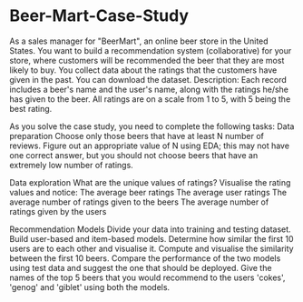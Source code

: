 # Beer-Mart-Case-Study

As a sales manager for "BeerMart", an online beer store in the United States. You want to build a recommendation system (collaborative) for your store, where customers will be recommended the beer that they are most likely to buy. You collect data about the ratings that the customers have given in the past. You can download the dataset. Description: Each record includes a beer's name and the user's name, along with the ratings he/she has given to the beer. All ratings are on a scale from 1 to 5, with 5 being the best rating.

As you solve the case study, you need to complete the following tasks:
Data preparation Choose only those beers that have at least N number of reviews. Figure out an appropriate value of N using EDA; this may not have one correct answer, but you should not choose beers that have an extremely low number of ratings.

Data exploration
What are the unique values of ratings? Visualise the rating values and notice:
The average beer ratings
The average user ratings
The average number of ratings given to the beers
The average number of ratings given by the users

Recommendation Models
Divide your data into training and testing dataset.
Build user-based and item-based models.
Determine how similar the first 10 users are to each other and visualise it. Compute and visualise the similarity between the first 10 beers. Compare the performance of the two models using test data and suggest the one that should be deployed.
Give the names of the top 5 beers that you would recommend to the users 'cokes', 'genog' and 'giblet' using both the models.
